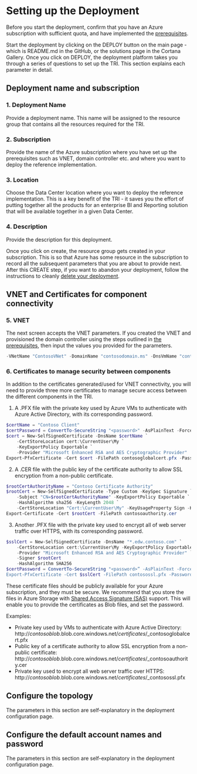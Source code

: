 # Setting up the Deployment

Before you start the deployment, confirm that you have an Azure subscription with sufficient quota, and have implemented the [prerequisites](./1-Prerequisite%20Steps%20Before%20Deployment.md).

Start the deployment by clicking on the DEPLOY button on the main page - which is README.md in the GitHub, or the solutions page in the Cortana Gallery. Once you click on DEPLOY, the deployment platform takes you through a series of questions to set up the TRI. This section explains each parameter in detail. 

## Deployment name and subscription
### 1. Deployment Name
Provide a deployment name. This name will be assigned to the resource group that contains all the resources required for the TRI.

### 2. Subscription
Provide the name of the Azure subscription where you have set up the prerequisites such as VNET, domain controller etc. and where you want to deploy the reference implementation.

### 3. Location
Choose the Data Center location where you want to deploy the reference implementation. This is a key benefit of the TRI - it saves you the effort of putting together all the products for an enterprise BI and Reporting solution that will be available together in a given Data Center.

### 4. Description
Provide the description for this deployment.

Once you click on create, the resource group gets created in your subscription. This is so that Azure has some resource in the subscription to record all the subsequent parameters that you are about to provide next. After this CREATE step, if you want to abandon your deployment, follow the instructions to cleanly [delete your deployment](./18-Deleting%20a%20deployment.md).

## VNET and Certificates for component connectivity

### 5. VNET
The next screen accepts the VNET parameters. If you created the VNET and provisioned the domain controller using the steps outlined in [the prerequisites](./1-Prerequisite%20Steps%20Before%20Deployment.md), then input the values you provided for the parameters.
```PowerShell
-VNetName "ContosoVNet" -DomainName "contosodomain.ms" -DnsVmName "contosodns"
``` 

### 6. Certificates to manage security between components
In addition to the certificates generated/used for VNET connectivity, you will need to provide three more certificates to manage secure access between the different components in the TRI.
1. A .PFX file with the private key used by Azure VMs to authenticate with Azure Active Directory, with its corresponding password.
 ```PowerShell
 $certName = "Contoso Client"
 $certPassword = ConvertTo-SecureString "<password>" -AsPlainText -Force 
 $cert = New-SelfSignedCertificate -DnsName $certName `
     -CertStoreLocation cert:\CurrentUser\My `
     -KeyExportPolicy Exportable `
     -Provider "Microsoft Enhanced RSA and AES Cryptographic Provider"
 Export-PfxCertificate -Cert $cert -FilePath contosoglobalcert.pfx -Password $certPassword -Force | Write-Verbose
 ```
2. A .CER file with the public key of the certificate authority to allow SSL encryption from a non-public certificate.
 ```PowerShell
 $rootCertAuthorityName = "Contoso Certificate Authority"
 $rootCert = New-SelfSignedCertificate -Type Custom -KeySpec Signature `
     -Subject "CN=$rootCertAuthorityName" -KeyExportPolicy Exportable `
     -HashAlgorithm sha256 -KeyLength 2048 `
     -CertStoreLocation "Cert:\CurrentUser\My" -KeyUsageProperty Sign -KeyUsage CertSign
 Export-Certificate -Cert $rootCert -FilePath contosoauthority.cer
 ```
3. Another .PFX file with the private key used to encrypt all of web server traffic over HTTPS, with its corresponding password.
 ```Powershell
 $sslCert = New-SelfSignedCertificate -DnsName "*.edw.contoso.com" `
     -CertStoreLocation cert:\CurrentUser\My -KeyExportPolicy Exportable `
     -Provider "Microsoft Enhanced RSA and AES Cryptographic Provider" `
     -Signer $rootCert
     -HashAlgorithm SHA256
 $certPassword = ConvertTo-SecureString "<password>” -AsPlainText -Force
 Export-PfxCertificate -Cert $sslCert -FilePath contosossl.pfx -Password $certPassword -Force | Write-Verbose
 ```
 
These certificate files should be publicly available for your Azure subscription, and they must be secure. We recommend that you store the files in Azure Storage with [Shared Access Signature (SAS)](https://docs.microsoft.com/en-us/azure/storage/blobs/storage-dotnet-shared-access-signature-part-2) support. This will enable you to provide the certificates as Blob files, and set the password.

Examples:
- Private key used by VMs to authenticate with Azure Active Directory: http://_contosoblob_.blob.core.windows.net/_certificates_/_contosoglobalcert.pfx
- Public key of a certificate authority to allow SSL encryption from a non-public certificate: http://_contosoblob_.blob.core.windows.net/_certificates_/_contosoauthority.cer
- Private key used to encrypt all web server traffic over HTTPS:
http://_contosoblob_.blob.core.windows.net/_certificates_/_contosossl.pfx

## Configure the topology
The parameters in this section are self-explanatory in the deployment configuration page.

## Configure the default account names and password
The parameters in this section are self-explanatory in the deployment configuration page.
